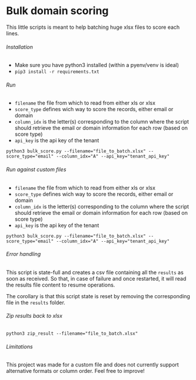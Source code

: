 # Bulk domain scoring

This little scripts is meant to help batching huge xlsx files to score each
lines.

###### Installation

- Make sure you have python3 installed (within a pyenv/venv is ideal)
- `pip3 install -r requirements.txt`

###### Run
- `filename` the file from which to read from either xls or xlsx
- `score_type` defines wich way to score the records, either email or domain
- `column_idx` is the letter(s) corresponding to the column where the script should retrieve the email or domain information for each row (based on score type)
- `api_key` is the api key of the tenant

`python3 bulk_score.py --filename="file_to_batch.xlsx" --score_type="email" --column_idx="A" --api_key="tenant_api_key"`

###### Run against custom files
- `filename` the file from which to read from either xls or xlsx
- `score_type` defines wich way to score the records, either email or domain
- `column_idx` is the letter(s) corresponding to the column where the script should retrieve the email or domain information for each row (based on score type)
- `api_key` is the api key of the tenant

`python3 bulk_score.py --filename="file_to_batch.xlsx" --score_type="email" --column_idx="A" --api_key="tenant_api_key"`

###### Error handling

This script is state-full and creates a csv file containing all the `results`
as soon as received. So that, in case of failure and once restarted, it will
read the results file content to resume operations.

The corollary is that this script state is reset by removing the
corresponding file in the `results` folder.

###### Zip results back to xlsx
`python3 zip_result --filename="file_to_batch.xlsx"`


###### Limitations
This project was made for a custom file and does not currently support
alternative formats or column order. Feel free to improve! 
